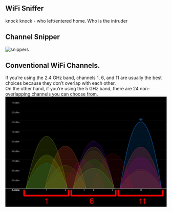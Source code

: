 ## WiFi Sniffer 
knock knock - who left/entered home. Who is the intruder

## Channel Snipper
![snippers](images/snipper.png)

## Conventional WiFi Channels. 
If you’re using the 2.4 GHz band, channels 1, 6, and 11 are usually the best choices because they don’t overlap with each other.  
On the other hand, if you’re using the 5 GHz band, there are 24 non-overlapping channels you can choose from.  
![WiFi](images/channels.png)

